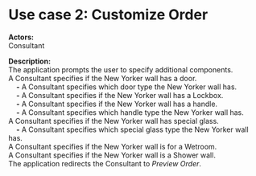 # Use case 2: Customize Order

**Actors:**  
Consultant

**Description:**  
The application prompts the user to specify additional components.  
A Consultant specifies if the New Yorker wall has a door.  
&nbsp;&nbsp;&nbsp; **-** A Consultant specifies which door type the New Yorker wall has.  
&nbsp;&nbsp;&nbsp; **-** A Consultant specifies if the New Yorker wall has a Lockbox.  
&nbsp;&nbsp;&nbsp; **-** A Consultant specifies if the New Yorker wall has a handle.  
&nbsp;&nbsp;&nbsp; **-** A Consultant specifies which handle type the New Yorker wall has.  
A Consultant specifies if the New Yorker wall has special glass.  
&nbsp;&nbsp;&nbsp; **-** A Consultant specifies which special glass type the New Yorker wall has.  
A Consultant specifies if the New Yorker wall is for a Wetroom.  
A Consultant specifies if the New Yorker wall is a Shower wall.  
The application redirects the Consultant to *Preview Order*.

